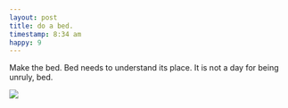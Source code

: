 ```yaml
---
layout: post
title: do a bed.
timestamp: 8:34 am
happy: 9
---
```


Make the bed. Bed needs to understand its place. It is not a day for being unruly, bed.

![](http://blog.jordan.matelsky.com/photo-journal/images/IMG_0035.JPG)
